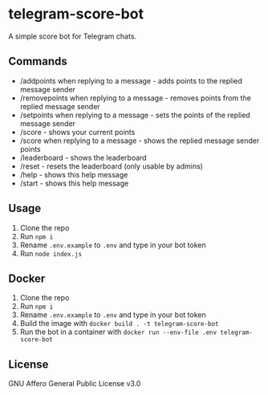 # telegram-score-bot
A simple score bot for Telegram chats.

## Commands
- /addpoints when replying to a message - adds points to the replied message sender
- /removepoints when replying to a message - removes points from the replied message sender
- /setpoints when replying to a message - sets the points of the replied message sender
- /score - shows your current points
- /score when replying to a message - shows the replied message sender points
- /leaderboard - shows the leaderboard
- /reset - resets the leaderboard (only usable by admins)
- /help - shows this help message
- /start - shows this help message

## Usage
1. Clone the repo
2. Run `npm i`
3. Rename `.env.example` to `.env` and type in your bot token
4. Run `node index.js`

## Docker
1. Clone the repo
2. Run `npm i`
3. Rename `.env.example` to `.env` and type in your bot token
4. Build the image with `docker build . -t telegram-score-bot`
5. Run the bot in a container with `docker run --env-file .env telegram-score-bot`

## License
GNU Affero General Public License v3.0
